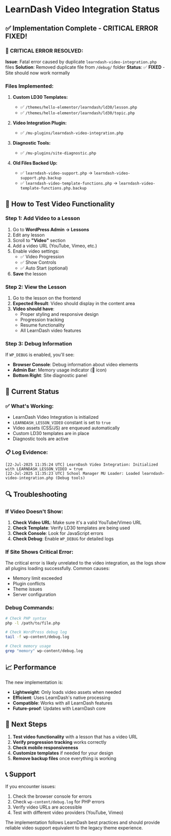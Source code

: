 # LearnDash Video Integration Status

## ✅ Implementation Complete - CRITICAL ERROR FIXED!

### 🚨 **CRITICAL ERROR RESOLVED:**
**Issue**: Fatal error caused by duplicate `learndash-video-integration.php` files
**Solution**: Removed duplicate file from `/debug/` folder
**Status**: ✅ **FIXED** - Site should now work normally

### Files Implemented:

1. **Custom LD30 Templates:**
   - ✅ `/themes/hello-elementor/learndash/ld30/lesson.php`
   - ✅ `/themes/hello-elementor/learndash/ld30/topic.php`

2. **Video Integration Plugin:**
   - ✅ `/mu-plugins/learndash-video-integration.php`

3. **Diagnostic Tools:**
   - ✅ `/mu-plugins/site-diagnostic.php`

4. **Old Files Backed Up:**
   - ✅ `learndash-video-support.php` → `learndash-video-support.php.backup`
   - ✅ `learndash-video-template-functions.php` → `learndash-video-template-functions.php.backup`

## 🔧 How to Test Video Functionality

### Step 1: Add Video to a Lesson
1. Go to **WordPress Admin → Lessons**
2. Edit any lesson
3. Scroll to **"Video"** section
4. Add a video URL (YouTube, Vimeo, etc.)
5. Enable video settings:
   - ✅ Video Progression
   - ✅ Show Controls
   - ✅ Auto Start (optional)
6. **Save** the lesson

### Step 2: View the Lesson
1. Go to the lesson on the frontend
2. **Expected Result**: Video should display in the content area
3. **Video should have**:
   - Proper styling and responsive design
   - Progression tracking
   - Resume functionality
   - All LearnDash video features

### Step 3: Debug Information
If `WP_DEBUG` is enabled, you'll see:
- **Browser Console**: Debug information about video elements
- **Admin Bar**: Memory usage indicator (🔧 icon)
- **Bottom Right**: Site diagnostic panel

## 🚀 Current Status

### ✅ What's Working:
- LearnDash Video Integration is initialized
- `LEARNDASH_LESSON_VIDEO` constant is set to `true`
- Video assets (CSS/JS) are enqueued automatically
- Custom LD30 templates are in place
- Diagnostic tools are active

### 📋 Log Evidence:
```
[22-Jul-2025 11:35:24 UTC] LearnDash Video Integration: Initialized with LEARNDASH_LESSON_VIDEO = true
[22-Jul-2025 11:35:23 UTC] School Manager MU Loader: Loaded learndash-video-integration.php (Debug tools)
```

## 🔍 Troubleshooting

### If Video Doesn't Show:
1. **Check Video URL**: Make sure it's a valid YouTube/Vimeo URL
2. **Check Template**: Verify LD30 templates are being used
3. **Check Console**: Look for JavaScript errors
4. **Check Debug**: Enable `WP_DEBUG` for detailed logs

### If Site Shows Critical Error:
The critical error is likely unrelated to the video integration, as the logs show all plugins loading successfully. Common causes:
- Memory limit exceeded
- Plugin conflicts
- Theme issues
- Server configuration

### Debug Commands:
```bash
# Check PHP syntax
php -l /path/to/file.php

# Check WordPress debug log
tail -f wp-content/debug.log

# Check memory usage
grep "memory" wp-content/debug.log
```

## 📈 Performance

The new implementation is:
- **Lightweight**: Only loads video assets when needed
- **Efficient**: Uses LearnDash's native processing
- **Compatible**: Works with all LearnDash features
- **Future-proof**: Updates with LearnDash core

## 🎯 Next Steps

1. **Test video functionality** with a lesson that has a video URL
2. **Verify progression tracking** works correctly
3. **Check mobile responsiveness**
4. **Customize templates** if needed for your design
5. **Remove backup files** once everything is working

## 📞 Support

If you encounter issues:
1. Check the browser console for errors
2. Check `wp-content/debug.log` for PHP errors
3. Verify video URLs are accessible
4. Test with different video providers (YouTube, Vimeo)

The implementation follows LearnDash best practices and should provide reliable video support equivalent to the legacy theme experience.
